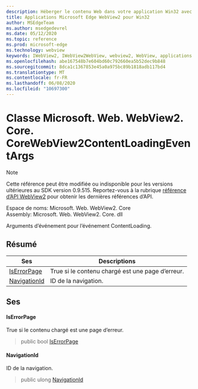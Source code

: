 ```yaml
---
description: Héberger le contenu Web dans votre application Win32 avec le contrôle Microsoft Edge WebView2
title: Applications Microsoft Edge WebView2 pour Win32
author: MSEdgeTeam
ms.author: msedgedevrel
ms.date: 05/12/2020
ms.topic: reference
ms.prod: microsoft-edge
ms.technology: webview
keywords: IWebView2, IWebView2WebView, webview2, WebView, applications Win32, Win32, Edge, ICoreWebView2, ICoreWebView2Controller, contrôle de navigateur, html Edge
ms.openlocfilehash: abe167548b7e604bd60c792660ea5b52dec9b848
ms.sourcegitcommit: 8dca1c1367853e45a0a975bc89b1818adb117bd4
ms.translationtype: MT
ms.contentlocale: fr-FR
ms.lasthandoff: 06/08/2020
ms.locfileid: "10697300"
---
```

# Classe Microsoft. Web. WebView2. Core. CoreWebView2ContentLoadingEventArgs 

> [!NOTE]
> Cette référence peut être modifiée ou indisponible pour les versions ultérieures au SDK version 0.9.515. Reportez-vous à la rubrique [référence d’API WebView2](../../../webview2-api-reference.md) pour obtenir les dernières références d’API.

Espace de noms: Microsoft. Web. WebView2. Core \
Assembly: Microsoft. Web. WebView2. Core. dll

Arguments d’événement pour l’événement ContentLoading.

## Résumé

 Ses                        | Descriptions
--------------------------------|---------------------------------------------
[IsErrorPage](#iserrorpage) | True si le contenu chargé est une page d’erreur.
[NavigationId](#navigationid) | ID de la navigation.

## Ses

#### IsErrorPage 

True si le contenu chargé est une page d’erreur.

> public bool [IsErrorPage](#iserrorpage)

#### NavigationId 

ID de la navigation.

> public ulong [NavigationId](#navigationid)

